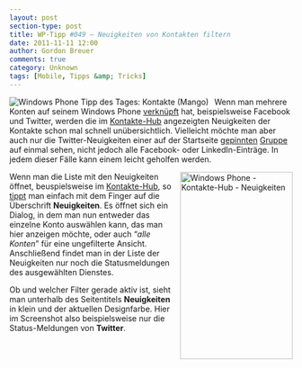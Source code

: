 ```yaml
---
layout: post
section-type: post
title: WP-Tipp #049 – Neuigkeiten von Kontakten filtern
date: 2011-11-11 12:00
author: Gordon Breuer
comments: true
category: Unknown
tags: [Mobile, Tipps &amp; Tricks]
---
```

<p><img style="margin: 0px 10px 0px 0px; display: inline; float: left" title="" alt="Windows Phone Tipp des Tages: Kontakte (Mango)" align="left" src="http://anheledirwp.blob.core.windows.net/wordpress/2011/11/kontaktemg.png" /></p>  <p>Wenn man mehrere Konten auf seinem Windows Phone <a href="/post/2011/09/09/WP7-Tipp-006-%E2%80%93-Kontakt-aus-verschiedenen-Quellen-kombinieren.aspx">verknüpft</a> hat, beispielsweise Facebook und Twitter, werden die im <a href="/post/2011/11/09/WP-Tipp-047-%E2%80%93-Was-ist-ein-Hub.aspx">Kontakte-Hub</a> angezeigten Neuigkeiten der Kontakte schon mal schnell unübersichtlich. Vielleicht möchte man aber auch nur die Twitter-Neuigkeiten einer auf der Startseite <a href="/post/2011/09/13/WP7-Tipp-008-%E2%80%93-Kontakte-im-Schnellzugriff.aspx">gepinnten</a> <a href="/post/2011/10/18/WP-Tipp-032-%E2%80%93-Kontakte-in-Gruppen-zusammenfassen.aspx">Gruppe</a> auf einmal sehen, nicht jedoch alle Facebook- oder LinkedIn-Einträge. In jedem dieser Fälle kann einem leicht geholfen werden.</p>  <p><img style="background-image: none; border-bottom: 0px; border-left: 0px; margin: 0px 0px 0px 10px; padding-left: 0px; padding-right: 0px; display: inline; float: right; border-top: 0px; border-right: 0px; padding-top: 0px" title="" border="0" alt="Windows Phone - Kontakte-Hub - Neuigkeiten" align="right" src="http://anheledirwp.blob.core.windows.net/wordpress/2011/11/6334488126_d36fbbe9d2_b.jpg" width="200" height="333" />Wenn man die Liste mit den Neuigkeiten öffnet, beuspielsweise im <a href="/post/2011/11/09/WP-Tipp-047-%E2%80%93-Was-ist-ein-Hub.aspx">Kontakte-Hub</a>, so <a href="/post/2011/09/12/WP7-Tipp-007-%E2%80%93-Standard-Gesten.aspx">tippt</a> man einfach mit dem Finger auf die Überschrift <strong>Neuigkeiten</strong>. Es öffnet sich ein Dialog, in dem man nun entweder das einzelne Konto auswählen kann, das man hier anzeigen möchte, oder auch “<em>alle Konten</em>” für eine ungefilterte Ansicht. Anschließend findet man in der Liste der Neuigkeiten nur noch die Statusmeldungen des ausgewählten Dienstes.</p>  <p>Ob und welcher Filter gerade aktiv ist, sieht man unterhalb des Seitentitels <strong>Neuigkeiten</strong> in klein und der aktuellen Designfarbe. Hier im Screenshot also beispielsweise nur die Status-Meldungen von <strong>Twitter</strong>. </p>
